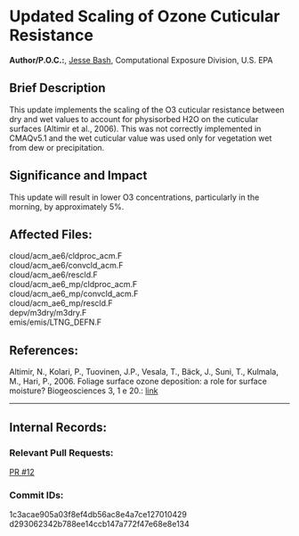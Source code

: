 # Updated Scaling of Ozone Cuticular Resistance

**Author/P.O.C.:**, [Jesse Bash](mailto:bash.jesse@epa.gov), Computational Exposure Division, U.S. EPA

## Brief Description

This update implements the scaling of the O3 cuticular resistance between dry and wet values to account for physisorbed H2O on the cuticular surfaces (Altimir et al., 2006). This was not correctly implemented in CMAQv5.1 and the wet cuticular value was used only for vegetation wet from dew or precipitation.

## Significance and Impact

This update will result in lower O3 concentrations, particularly in the morning, by approximately 5%.

## Affected Files:  
cloud/acm_ae6/cldproc_acm.F  
cloud/acm_ae6/convcld_acm.F  
cloud/acm_ae6/rescld.F  
cloud/acm_ae6_mp/cldproc_acm.F  
cloud/acm_ae6_mp/convcld_acm.F  
cloud/acm_ae6_mp/rescld.F  
depv/m3dry/m3dry.F  
emis/emis/LTNG_DEFN.F  

## References:

Altimir, N., Kolari, P., Tuovinen, J.P., Vesala, T., Bäck, J., Suni, T., Kulmala, M., Hari, P., 2006.  Foliage surface ozone  deposition:  a role for surface  moisture?  Biogeosciences 3, 1 e 20.: [link](http://www.biogeosciences.net/3/209/2006/bg-3-209-2006.pdf)

-----
## Internal Records:

### Relevant Pull Requests:
[PR #12](https:github.com/usepa/cmaq/pulls/12)  

### Commit IDs:
1c3acae905a03f8ef4db56ac8e4a7ce127010429  
d293062342b788ee14ccb147a772f47e68e8e134  
